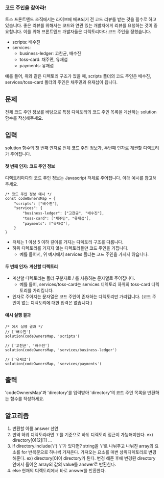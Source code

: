  ### 코드 주인을 찾아라!

토스 프론트엔드 조직에서는 라이브에 배포되기 전 코드 리뷰를 받는 것을 필수로 하고 있습니다. 좋은 리뷰를 위해서는 코드와 연관 있는 개발자에게 리뷰를 요청하는 것이 중요합니다. 이를 위해 프론트엔드 개발자들은 디렉토리마다 코드 주인을 정했습니다.

- scripts: 배수진
- services:
    - business-ledger: 고찬균, 배수진
    - toss-card: 채주민, 유재섭
    - payments: 유재섭

예를 들어, 위와 같은 디렉토리 구조가 있을 때, scripts 폴더의 코드 주인은 배수진, services/toss-card 폴더의 주인은 채주민과 유재섭이 됩니다.


## 문제

전체 코드 주인 정보를 바탕으로 특정 디렉토리의 코드 주인 목록을 계산하는 solution 함수를 작성해주세요.

## 입력

solution 함수의 첫 번째 인자로 전체 코드 주인 정보가, 두번째 인자로 계싼할 디렉토리가 주어집니다. <br />

#### 첫 번째 인자: 코드 주인 정보

디렉토리마다의 코드 주인 정보는 Javascript 객체로 주어집니다. 아래 예시를 참고해주세요.

    /* 코드 주인 정보 예시 */
    const codeOwnersMap = {
        "scripts": ["배수진"],
        "services": {
            "business-ledger": ["고찬균", "배수진"],
            "toss-card": ["채주민", "유재섭"],
            "payments": ["유재섭"],
        }
    }

- 객체는 1 이상 5 이하 깊이를 가지는 디렉토리 구조를 다룹니다.
- 하위 디렉토리를 가지지 않는 디렉토리들만 코드 주인을 가집니다.
    - 예를 들어서, 위 예시에서 services 폴더는 코드 주인을 가지지 않습니다.

#### 두 번째 인자: 계산할 디렉토리

- 계산할 디렉토리는 폴더 구분자로 / 를 사용하는 문자열로 주어집니다.
    - 예를 들어, services/toss-card는 services 디렉토리 하위의 toss-card 디렉토리를 가리킵니다.
- 인자로 주어지는 문자열은 코드 주인이 존재하는 디렉토리만 가리킵니다. (코드 주인이 없는 디렉토리에 대한 입력은 없습니다.)

#### 예시 실행 결과

    /* 에시 실행 결과 */
    // ['배수진']
    solution(codeOwnersMap, 'scripts')

    // ['고찬균', '배수진']
    solution(codeOwnersMap, 'services/business-ledger')

    // ['유재섭']
    solution(codeOwnersMap, 'services/payments')

## 출력

'codeOwnersMap'과 'directory'를 입력받아 'directory'의 코드 주인 목록을 반환하는 함수를 작성하세요.

## 알고리즘

1. 반환할 이름 answer 선언
2. 만약 하위 디렉토리라면 '/'를 기준으로 하위 디렉토리 접근이 가능해야한다. ex) directory[0][2][1] ...
3. if directory.include('/') '/'가 있다면? string을 '/'로 나눠주고 나눠진 array의 요소를 for 반복문으로 하나씩 가져온다. 가져오는 요소를 매번 상위디렉토리로 변경해준다. ex) directory[0]이 directory가 된다. 변경 해준 후에 변경된 directory 안에서 들어온 array의 값의 value를 answer로 반환한다.
4. else 현재의 디렉토리에서 바로 answer를 반환한다.